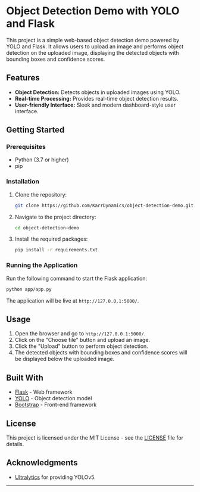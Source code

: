 # Object Detection Demo with YOLO and Flask

This project is a simple web-based object detection demo powered by YOLO and Flask. It allows users to upload an image and performs object detection on the uploaded image, displaying the detected objects with bounding boxes and confidence scores.

## Features

- **Object Detection:** Detects objects in uploaded images using YOLO.
- **Real-time Processing:** Provides real-time object detection results.
- **User-friendly Interface:** Sleek and modern dashboard-style user interface.

## Getting Started

### Prerequisites

- Python (3.7 or higher)
- pip

### Installation

1. Clone the repository:

    ```bash
    git clone https://github.com/KarrDynamics/object-detection-demo.git
    ```

2. Navigate to the project directory:

    ```bash
    cd object-detection-demo
    ```

3. Install the required packages:

    ```bash
    pip install -r requirements.txt
    ```

### Running the Application

Run the following command to start the Flask application:

```bash
python app/app.py
```

The application will be live at `http://127.0.0.1:5000/`.

## Usage

1. Open the browser and go to `http://127.0.0.1:5000/`.
2. Click on the "Choose file" button and upload an image.
3. Click the "Upload" button to perform object detection.
4. The detected objects with bounding boxes and confidence scores will be displayed below the uploaded image.

## Built With

- [Flask](https://flask.palletsprojects.com/) - Web framework
- [YOLO](https://github.com/ultralytics/ultralytics) - Object detection model
- [Bootstrap](https://getbootstrap.com/) - Front-end framework

## License

This project is licensed under the MIT License - see the [LICENSE](LICENSE) file for details.

## Acknowledgments

- [Ultralytics](https://github.com/ultralytics/ultralytics) for providing YOLOv5.

---